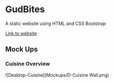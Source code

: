 # GudBites
A static website using HTML and CSS Bootstrap

[Link to website](https://anika-tan.github.io/GudBites/)

## Mock Ups
### Cuisine Overview
![Desktop-Cuisine](Mockups/D-Cuisine Wall.png)
